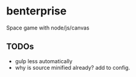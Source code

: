 benterprise
===========

Space game with node/js/canvas

## TODOs
- gulp less automatically
- why is source minified already? add to config.